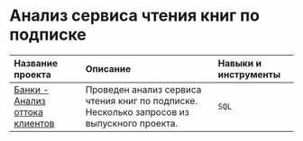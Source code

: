 # Анализ сервиса чтения книг по подписке

| Название проекта | Описание | Навыки и инструменты | 
| :---------------------- | :---------------------- | :---------------------- |
| [Банки - Анализ оттока клиентов](outflow_of_bank_customers) | Проведен анализ сервиса чтения книг по подписке. Несколько запросов из выпускного проекта.  | `SQL` |